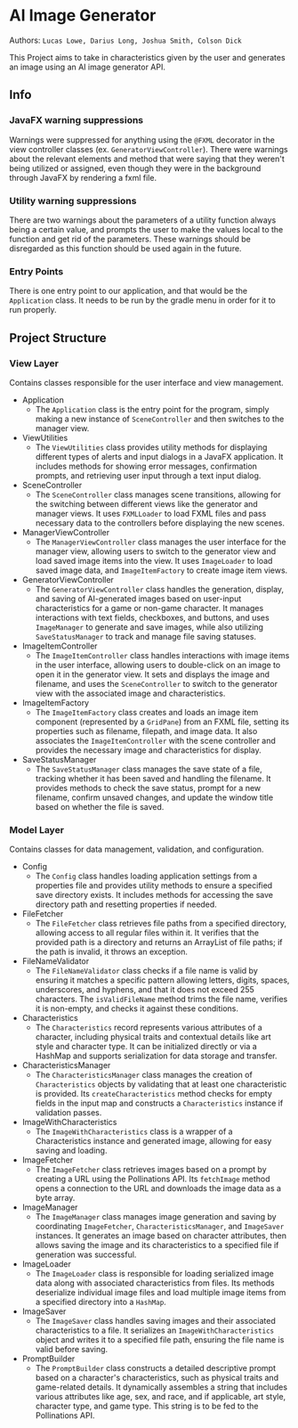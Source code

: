 # AI Image Generator
Authors: `Lucas Lowe, Darius Long, Joshua Smith, Colson Dick`

This Project aims to take in characteristics given by the user and generates an image using an
AI image generator API.

## Info

### JavaFX warning suppressions
Warnings were suppressed for anything using the `@FXML` decorator in the view controller classes
(ex. `GeneratorViewController`). There were warnings about the relevant elements and method that
were saying that they weren't being utilized or assigned, even though they were in the background 
through JavaFX by rendering a fxml file.

### Utility warning suppressions
There are two warnings about the parameters of a utility function always being a certain value,
and prompts the user to make the values local to the function and get rid of the parameters. 
These warnings should be disregarded as this function should be used again in the future.

### Entry Points
There is one entry point to our application, and that would be the `Application` class. 
It needs to be run by the gradle menu in order for it to run properly.

## Project Structure

### View Layer
Contains classes responsible for the user interface and view management.

- Application
  - The `Application` class is the entry point for the program, simply making a new instance of `SceneController`
  and then switches to the manager view.
- ViewUtilities
  - The `ViewUtilities` class provides utility methods for displaying different types of alerts
  and input dialogs in a JavaFX application. It includes methods for showing error messages, 
  confirmation prompts, and retrieving user input through a text input dialog.
- SceneController
  - The `SceneController` class manages scene transitions, allowing for the
  switching between different views like the generator and manager views. It uses `FXMLLoader` to load 
  FXML files and pass necessary data to the controllers before displaying the new scenes.
- ManagerViewController
  - The `ManagerViewController` class manages the user interface for the manager view, allowing
  users to switch to the generator view and load saved image items into the view. It uses `ImageLoader` to load
  saved image data, and `ImageItemFactory` to create image item views.
- GeneratorViewController
  - The `GeneratorViewController` class handles the generation, display, and saving of AI-generated images based
  on user-input characteristics for a game or non-game character. It manages interactions with text fields, checkboxes,
  and buttons, and uses `ImageManager` to generate and save images, while also utilizing `SaveStatusManager` to track and
  manage file saving statuses.
- ImageItemController
  - The `ImageItemController` class handles interactions with image items in the user interface, allowing users to double-click
  on an image to open it in the generator view. It sets and displays the image and filename, and uses the `SceneController` to switch
  to the generator view with the associated image and characteristics.
- ImageItemFactory
  - The `ImageItemFactory` class creates and loads an image item component (represented by a `GridPane`) from an FXML file, setting its
  properties such as filename, filepath, and image data. It also associates the `ImageItemController` with the scene controller and provides
  the necessary image and characteristics for display.
- SaveStatusManager
  - The `SaveStatusManager` class manages the save state of a file, tracking whether it has been saved and handling the filename. It provides 
  methods to check the save status, prompt for a new filename, confirm unsaved changes, and update the window title based on whether the file is saved.

### Model Layer
Contains classes for data management, validation, and configuration.

- Config
  - The `Config` class handles loading application settings from a properties file 
  and provides utility methods to ensure a specified save directory exists. It includes 
  methods for accessing the save directory path and resetting properties if needed.
- FileFetcher
  - The `FileFetcher` class retrieves file paths from a specified directory, allowing access 
  to all regular files within it. It verifies that the provided path is a directory and returns 
  an ArrayList of file paths; if the path is invalid, it throws an exception.
- FileNameValidator
  - The `FileNameValidator` class checks if a file name is valid by ensuring it matches a specific
  pattern allowing letters, digits, spaces, underscores, and hyphens, and that it does not exceed 255 
  characters. The `isValidFileName` method trims the file name, verifies it is non-empty, and checks it 
  against these conditions.
- Characteristics
  - The `Characteristics` record represents various attributes of a character, 
  including physical traits and contextual details like art style and character type.
  It can be initialized directly or via a HashMap and supports serialization for data storage
  and transfer.
- CharacteristicsManager
  - The `CharacteristicsManager` class manages the creation of `Characteristics` objects by validating that
  at least one characteristic is provided. Its `createCharacteristics` method checks for empty fields in the 
  input map and constructs a `Characteristics` instance if validation passes.
- ImageWithCharacteristics
  - The `ImageWithCharacteristics` class is a wrapper of a Characteristics instance and generated image, 
  allowing for easy saving and loading.
- ImageFetcher
  - The `ImageFetcher` class retrieves images based on a prompt by creating a URL using the Pollinations API. 
  Its `fetchImage` method opens a connection to the URL and downloads the image data as a byte array.
- ImageManager
  - The `ImageManager` class manages image generation and saving by coordinating `ImageFetcher`, `CharacteristicsManager`,
  and `ImageSaver` instances. It generates an image based on character attributes, then allows saving the image and its characteristics
  to a specified file if generation was successful.
- ImageLoader
  - The `ImageLoader` class is responsible for loading serialized image data along with associated characteristics from files. Its methods
  deserialize individual image files and load multiple image items from a specified directory into a `HashMap`.
- ImageSaver
  - The `ImageSaver` class handles saving images and their associated characteristics to a file. It serializes an `ImageWithCharacteristics` 
  object and writes it to a specified file path, ensuring the file name is valid before saving.
- PromptBuilder
  - The `PromptBuilder` class constructs a detailed descriptive prompt based on a character's characteristics, such as physical traits and 
  game-related details. It dynamically assembles a string that includes various attributes like age, sex, and race, and if applicable, art style,
  character type, and game type. This string is to be fed to the Pollinations API.

